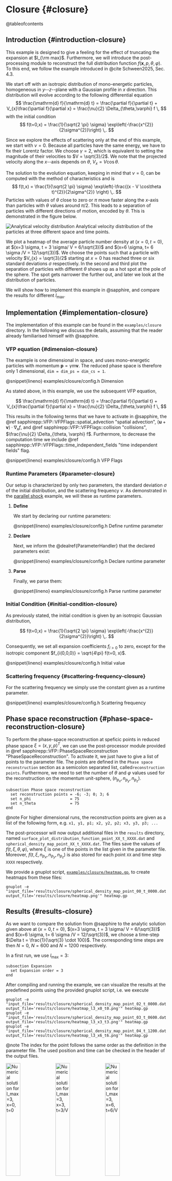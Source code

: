 # Closure {#closure}

@tableofcontents

## Introduction {#introduction-closure}

This example is designed to give a feeling
for the effect of truncating the expansion at $l_{\rm max}$.
Furthermore, we will introduce the post-processing module
to reconstruct the full distribution function
$f(\mathbf{x}, p, \theta, \varphi)$.
To this end, we follow the example introduced in @cite Schween2025, Sec. 4.3.

We start off with an isotropic distribution of mono-energetic particles,
homogeneous in $y$--$z$--plane with a Gaussian profile in $x$ direction.
This distribution will evolve according to the following differential equation
$$
  \frac{\mathrm{d} f}{\mathrm{d} t} =
  \frac{\partial f}{\partial t} + V_{x}\frac{\partial f}{\partial x} =
  \frac{\nu}{2} \Delta_{\theta,\varphi} f \,
$$
with the initial condition
$$
  f(t=0,x) = \frac{1}{\sqrt{2 \pi} \sigma}
    \exp\left(-\frac{x^{2}}{2\sigma^{2}}\right) \,.
$$

Since we explore the effects of scattering only at the end of this example,
we start with $\nu = 0$.
Because all particles have the same energy,
we have to fix their Lorentz factor.
We choose $\gamma = 2$,
which is equivalent to setting the magnitude of their velocities to
$V = \sqrt{3}/2$.
We note that the projected velocity along the $x$--axis
depends on $\theta$, $V_{x} = V \cos\theta$.

The solution to the evolution equation,
keeping in mind that $\nu = 0$,
can be computed with the method of characteristics and is
$$
  f(t,x) = \frac{1}{\sqrt{2 \pi} \sigma} \exp\left(-\frac{(x - V \cos\theta t)^{2}}{2\sigma^{2}} \right) \,.
$$
Particles with values of $\theta$ close to zero or $\pi$
move faster along the $x$-axis
than particles with $\theta$ values around $\pi/2$.
This leads to a separation of particles with different directions of motion,
encoded by $\theta$.
This is demonstrated in the figure below.

![Analytical velocity distribution](https://sapphirepp.org/img/examples/closure/analytical_heatmaps.png)
Analytical velocity distribution of the particles at three different space and time points.

We plot a heatmap of the average particle number density at $(x=0,t=0)$,
at $(x=3 \sigma, t = 3 \sigma/ V = 6/\sqrt{3})$
and $(x=6 \sigma, t= 6 \sigma /V = 12/\sqrt{3})$.
We choose the points such that a particle with velocity $V_{x} = \sqrt{3}/2$
starting at $x = 0$ has reached three or six standard deviations $\sigma$
respectively.
In the second and third plot the separation of particles with different $\theta$
shows up as a hot spot at the pole of the sphere.
The spot gets narrower
the further out, and later we look at the distribution of particles.

We will show how to implement this example in @sapphire,
and compare the results for different $l_{\text{max}}$.

## Implementation {#implementation-closure}

The implementation of this example can be found in the `examples/closure` directory.
In the following we discuss the details,
assuming that the reader already familiarised himself with @sapphire.

### VFP equation {#dimension-closure}

The example is one dimensional in space,
and uses mono-energetic particles  with momentum $\mathbf{p} = \gamma m \mathbf{v}$.
The reduced phase space is therefore only 1 dimensional,
`dim = dim_ps = dim_cs = 1`.

@snippet{lineno} examples/closure/config.h Dimension

As stated above, in this example, we use the subsequent VFP equation,

$$
  \frac{\mathrm{d} f}{\mathrm{d} t} =
  \frac{\partial f}{\partial t} + V_{x}\frac{\partial f}{\partial x} =
  \frac{\nu}{2} \Delta_{\theta,\varphi} f \,
$$

This results in the following terms that we have to activate in @sapphire,
the @ref sapphirepp::VFP::VFPFlags::spatial_advection "spatial advection",
$(\mathbf{u} + \mathbf{v}) \cdot \nabla_{x} f$,
and @ref sapphirepp::VFP::VFPFlags::collision "collisions",
$\frac{\nu}{2} \Delta_{\theta, \varphi} f$.
Furthermore, to decrease the computation time we include 
@ref sapphirepp::VFP::VFPFlags::time_independent_fields "time independent fields" flag.

@snippet{lineno} examples/closure/config.h VFP Flags

### Runtime Parameters {#parameter-closure}

Our setup is characterized by only two parameters,
the standard deviation $\sigma$ of the initial distribution,
and the scattering frequency $\nu$.
As demonstrated in the [parallel shock](#parallel-shock) example,
we will these as runtime parameters.

1. **Define**

   We start by declaring our runtime parameters:

   @snippet{lineno} examples/closure/config.h Define runtime parameter

2. **Declare**
  
   Next, we inform the @dealref{ParameterHandler} that the declared parameters exist:

   @snippet{lineno} examples/closure/config.h Declare runtime parameter

3. **Parse**

   Finally, we parse them:

   @snippet{lineno} examples/closure/config.h Parse runtime parameter

### Initial Condition {#initial-condition-closure}

As previously stated, the initial condition is given by
an isotropic Gaussian distribution,

$$
  f(t=0,x) = \frac{1}{\sqrt{2 \pi} \sigma}
    \exp\left(-\frac{x^{2}}{2\sigma^{2}}\right) \,.
$$

Consequently, we set all expansion coefficients $f_{l>0}$ to zero,
except for the isotropic component $f_{i(0,0,0)} = \sqrt{4\pi} f(t=0, x)$.

@snippet{lineno} examples/closure/config.h Initial value

### Scattering frequency {#scattering-frequency-closure}

For the scattering frequency we simply use the constant
given as a runtime parameter.

@snippet{lineno} examples/closure/config.h Scattering frequency

## Phase space reconstruction {#phase-space-reconstruction-closure}

To perform the phase-space reconstruction at speficic points in reduced phase
space $\xi = (x, y, p)^{T}$, 
we can use the post-processor module provided in
@ref sapphirepp::VFP::PhaseSpaceReconstruction "PhaseSpaceReconstruction".
To activate it,
we just have to give a list of points to the parameter file.
The points are defined in the `Phase space reconstruction` section
as a semicolon separated list,
called`reconstruction points`.
Furthermore, we need to set the number of $\theta$ and $\varphi$ values
used for the reconstruction on the momentum unit-sphere,
$(n_{p_x}, n_{p_y}, n_{p_z})$.

```parameter
subsection Phase space reconstruction
  set reconstruction points = -6; -3; 0; 3; 6
  set n_phi                 = 75
  set n_theta               = 75
end
```

@note For higher dimensional runs,
      the reconstruction points are given as a list of the following form,
      e.g. `x1, y1, p1; x2, y2, p2; x3, y3, p3; ...`

The post-processor will now output additional files in the `results` directory,
named `surface_plot_distribution_function_point_XX_t_XXXX.dat`
and `spherical_density_map_point_XX_t_XXXX.dat`.
The files save the values of $f(t,\xi,\theta, \varphi)$, where $\xi$ is one of
the points in the list given in the parameter file. Moreover,
$f(t,\xi,n_{p_x},n_{p_y}, n_{p_z})$ 
is also stored for each point `XX` and time step `XXXX` respectively.

We provide a gnuplot script,
[`examples/closure/heatmap.gp`](https://github.com/sapphirepp/sapphirepp/tree/main/examples/closure/heatmap.gp),
to create heatmaps from these files:

```shell
gnuplot -e "input_file='results/closure/spherical_density_map_point_00_t_0000.dat'; output_file='results/closure/heatmap.png'" heatmap.gp
```

## Results {#results-closure}

As we want to compare the solution from @sapphire
to the analytic solution given above at $(x=0,t=0)$,
$(x=3 \sigma, t = 3 \sigma/ V = 6/\sqrt{3})$
and $(x=6 \sigma, t= 6 \sigma /V = 12/\sqrt{3})$,
we choose a time-step
$\Delta t = \frac{1}{\sqrt{3} \cdot 100}$.
The corresponding time steps are then $N=0$, $N=600$ and $N=1200$ respectively.

In a first run, we use $l_{\text{max}} = 3$:

```parameter
subsection Expansion
  set Expansion order = 3
end
```

After compiling and running the example,
we can visualize the results at the predefined points
using the provided gnuplot script, i.e. we execute

```shell
gnuplot -e "input_file='results/closure/spherical_density_map_point_02_t_0000.dat'; output_file='results/closure/heatmap_l3_x0_t0.png'" heatmap.gp
gnuplot -e "input_file='results/closure/spherical_density_map_point_03_t_0600.dat'; output_file='results/closure/heatmap_l3_x3_t3.png'" heatmap.gp
gnuplot -e "input_file='results/closure/spherical_density_map_point_04_t_1200.dat'; output_file='results/closure/heatmap_l3_x6_t6.png'" heatmap.gp
```

@note The index for the point follows the same order
      as the definition in the parameter file.
      The used position and time can be checked
      in the header of the output files.

<p float="center">
  <img src="https://sapphirepp.org/img/examples/closure/heatmap_l3_x0_t0.png" alt="Numerical solution for l_max=3, x=0, t=0" width="30%">
  <img src="https://sapphirepp.org/img/examples/closure/heatmap_l3_x3_t3.png" alt="Numerical solution for l_max=3, x=3, t=3/V" width="30%">
  <img src="https://sapphirepp.org/img/examples/closure/heatmap_l3_x6_t6.png" alt="Numerical solution for l_max=3, x=6, t=6/V" width="30%">
</p>

Taking a closer look at the results, in particular the colorbar,
we see that the numerical solution does not match
the analytical solution presented above.
The distribution is too smooth and,
especially for the point $(x=6 \sigma, t=6/\sqrt{3})$,
it underestimates the peak at the pole of the sphere. Furthermore,
the numerically distribution function is negative.

We can improve the results by increasing the expansion order
to $l_{\text{max}} = 4$:

```parameter
subsection Expansion
  set Expansion order = 4
end
```

```shell
gnuplot -e "input_file='results/closure/spherical_density_map_point_02_t_0000.dat'; output_file='results/closure/heatmap_l4_x0_t0.png'" heatmap.gp
gnuplot -e "input_file='results/closure/spherical_density_map_point_03_t_0600.dat'; output_file='results/closure/heatmap_l4_x3_t3.png'" heatmap.gp
gnuplot -e "input_file='results/closure/spherical_density_map_point_04_t_1200.dat'; output_file='results/closure/heatmap_l4_x6_t6.png'" heatmap.gp
```

Repeating the steps above,
running the simulation and visualizing the results,
we obtain the following heatmaps.

<p float="center">
  <img src="https://sapphirepp.org/img/examples/closure/heatmap_l4_x0_t0.png" alt="Numerical solution for l_max=4, x=0, t=0" width="30%">
  <img src="https://sapphirepp.org/img/examples/closure/heatmap_l4_x3_t3.png" alt="Numerical solution for l_max=4, x=3, t=3/V" width="30%">
  <img src="https://sapphirepp.org/img/examples/closure/heatmap_l4_x6_t6.png" alt="Numerical solution for l_max=4, x=6, t=6/V" width="30%">
</p>

We see a slight improvement.

For a more direct comparison of the effects of different choices for
$l_{\text{max}}$, we plot the heatmaps at a single point, namely at $(x=6 \sigma,
t=6/\sqrt{3})$, for the different $l_{\text{max}}$. The left plot shows the
the particle distribution with $l_{\text{max}} = 3$, the plot in the middle
shows the $l_{\text{max}} = 4$ case and for the right heatmap, we ran a simulation with
$l_{\text{max}} = 11$. 

<p float="center">
  <img src="https://sapphirepp.org/img/examples/closure/heatmap_l3_x6_t6.png" alt="Numerical solution for l_max=3, x=6, t=6/V" width="30%">
  <img src="https://sapphirepp.org/img/examples/closure/heatmap_l4_x6_t6.png" alt="Numerical solution for l_max=4, x=6, t=6/V" width="30%">
  <img src="https://sapphirepp.org/img/examples/closure/heatmap_l11_x6_t6.png" alt="Numerical solution for l_max=11, x=6, t=6/V" width="30%">
</p>

Finally, we want to emphasize that using a scattering frequency $\nu > 0$,
suppresses the higher order terms.
Therefore, a lower $l_{\text{max}}$ is sufficient to obtain accurate results.

### Example parameter file {#example-parameter-closure}

The full parameter file to reproduce the results is given below.

@include{lineno} examples/closure/parameter.prm

<div class="section_buttons">

| Previous              |
|:----------------------|
| [Examples](#examples) |

</div>

---

@author Florian Schulze (<florian.schulze@mpi-hd.mpg.de>)
@author Nils Schween (<nils.schween@mpi-hd.mpg.de>)
@date 2024-12-14
